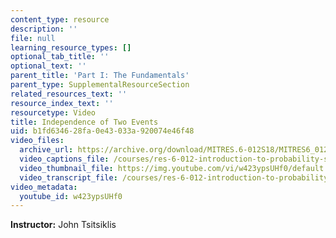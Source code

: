 ```yaml
---
content_type: resource
description: ''
file: null
learning_resource_types: []
optional_tab_title: ''
optional_text: ''
parent_title: 'Part I: The Fundamentals'
parent_type: SupplementalResourceSection
related_resources_text: ''
resource_index_text: ''
resourcetype: Video
title: Independence of Two Events
uid: b1fd6346-28fa-0e43-033a-920074e46f48
video_files:
  archive_url: https://archive.org/download/MITRES.6-012S18/MITRES6_012S18_L03-03_300k.mp4
  video_captions_file: /courses/res-6-012-introduction-to-probability-spring-2018/fe2bbc14662150d8b05d5bfd3acd77dd_w423ypsUHf0.vtt
  video_thumbnail_file: https://img.youtube.com/vi/w423ypsUHf0/default.jpg
  video_transcript_file: /courses/res-6-012-introduction-to-probability-spring-2018/b055f97edfbcec06c9092c2e0a6af712_w423ypsUHf0.pdf
video_metadata:
  youtube_id: w423ypsUHf0
---
```


**Instructor:** John Tsitsiklis